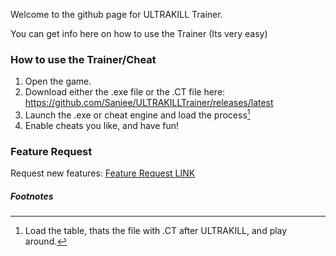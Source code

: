Welcome to the github page for ULTRAKILL Trainer.

You can get info here on how to use the Trainer (Its very easy)

### How to use the Trainer/Cheat

1. Open the game.
2. Download either the .exe file or the .CT file here: https://github.com/Saniee/ULTRAKILLTrainer/releases/latest
3. Launch the .exe or cheat engine and load the process[^note]
4. Enable cheats you like, and have fun!

[^note]: Load the table, thats the file with .CT after ULTRAKILL, and play around.

### Feature Request

Request new features:
[Feature Request LINK](https://github.com/Saniee/ULTRAKILLTrainer/issues)

##### Footnotes
